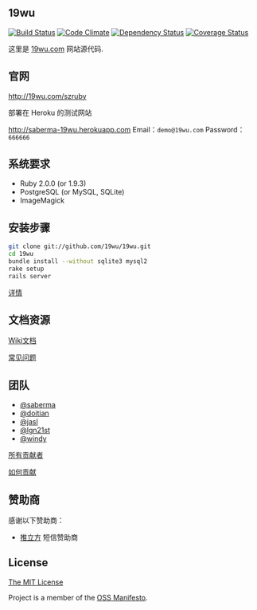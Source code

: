 ## 19wu
[![Build Status](https://travis-ci.org/19wu/19wu.png?branch=master)](https://travis-ci.org/19wu/19wu)
[![Code Climate](https://codeclimate.com/github/19wu/19wu.png)](https://codeclimate.com/github/19wu/19wu)
[![Dependency Status](https://gemnasium.com/19wu/19wu.png)](https://gemnasium.com/19wu/19wu)
[![Coverage Status](https://coveralls.io/repos/19wu/19wu/badge.png?branch=master)](https://coveralls.io/r/19wu/19wu)

这里是 [19wu.com](http://19wu.com) 网站源代码.

## 官网

http://19wu.com/szruby

部署在 Heroku 的测试网站

http://saberma-19wu.herokuapp.com
Email：`demo@19wu.com`
Password：`666666`

## 系统要求

* Ruby 2.0.0 (or 1.9.3)
* PostgreSQL (or MySQL, SQLite)
* ImageMagick

## 安装步骤

```bash
git clone git://github.com/19wu/19wu.git
cd 19wu
bundle install --without sqlite3 mysql2
rake setup
rails server
```

[详情](https://github.com/19wu/19wu/issues/19)

## 文档资源

[Wiki文档](https://github.com/19wu/19wu/wiki)

[常见问题](https://github.com/19wu/19wu/wiki/%E6%96%B0%E6%89%8B%E9%97%AE%E9%A2%98%E6%B1%87%E6%80%BB)

## 团队

* [@saberma](https://github.com/saberma)
* [@doitian](https://github.com/doitian)
* [@jasl](https://github.com/jasl)
* [@lgn21st](https://github.com/lgn21st)
* [@windy](https://github.com/windy)

[所有贡献者](https://github.com/19wu/19wu/graphs/contributors)

[如何贡献](https://github.com/19wu/19wu/blob/master/CONTRIBUTING.md)

## 赞助商

感谢以下赞助商：

* [推立方](http://tui3.com/) 短信赞助商

## License

[The MIT License](https://github.com/19wu/19wu/blob/master/LICENSE)

Project is a member of the [OSS Manifesto](http://ossmanifesto.org).
